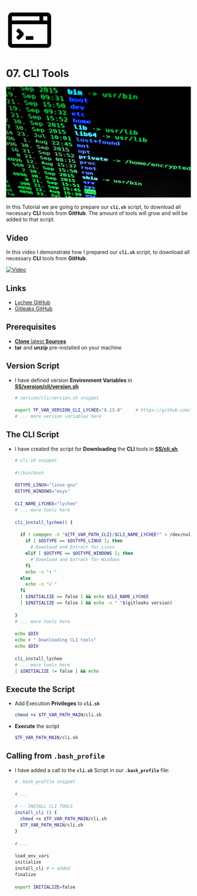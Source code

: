 ![CLI Logo](_assets/images/cli.png)
# 07. CLI Tools

![CLI Banner](_assets/images/cli_banner.png)

In this Tutorial we are going to prepare our **`cli.sh`** script, to download all necessary **CLI** tools from **GitHub**. The amount of tools will grow and will be added to that script.

## Video

In this video I demonstrate how I prepared our **`cli.sh`** script, to download all necessary **CLI** tools from **GitHub**.

[![Video](_assets/images/cli-video.png)](https://youtu.be/XXXXXXXXXXXXXXXXXXXXXXX)

## Links

- [Lychee GitHub](https://github.com/lycheeverse/lychee)
- [Gitleaks GitHub]( https://github.com/gitleaks/gitleaks)

## Prerequisites

- [**Clone** latest **Sources**](../05_databases/README.md#latest-sources)
- **tar** and **unzip** pre-installed on your machine

## Version Script

- I have defined version **Environment Variables** in **[SS/version/cli/version.sh](../SS/SS/version/cli/version.sh)**
  ```bash
  # version/cli/version.sh snippet

  export TF_VAR_VERSION_CLI_LYCHEE="0.13.0"     # https://github.com/lycheeverse/lychee/releases
  # ... more version variables here
  ```

## The CLI Script

- I have created the script for **Downloading** the **CLI** tools in **[SS/cli.sh](../SS/SS/cli.sh)**.
  ```bash
  # cli.sh snippet

  #!/bin/bash

  OSTYPE_LINUX="linux-gnu"
  OSTYPE_WINDOWS="msys"

  CLI_NAME_LYCHEE="lychee"
  # ... more tools here

  cli_install_lychee() {

    if ! compgen -G "${TF_VAR_PATH_CLI}/$CLI_NAME_LYCHEE*" > /dev/null; then
      if [ $OSTYPE == $OSTYPE_LINUX ]; then
        # Download and Extract for Linux
      elif [ $OSTYPE == $OSTYPE_WINDOWS ]; then
        # Download and Extract for Windows
      fi
      echo -n "⬇ "
    else
      echo -n "√ "
    fi
    [ $INITIALIZE == false ] && echo $CLI_NAME_LYCHEE
    [ $INITIALIZE == false ] && echo -n " "$(gitleaks version)

  }
  # ... more tools here

  echo $DIV
  echo ⬇️ " Downloading CLI tools"
  echo $DIV

  cli_install_lychee
  # ... more tools here
  [ $INITIALIZE != false ] && echo

  ```

## Execute the Script

- Add Execution **Privileges** to **`cli.sh`**
  ```bash
  chmod +x $TF_VAR_PATH_MAIN/cli.sh
  ```

- **Execute** the script
  ```bash
  $TF_VAR_PATH_MAIN/cli.sh
  ```

## Calling from **`.bash_profile`**

- I have added a call to the **`cli.sh`** Script in our **`.bash_profile`** file:
  ```bash
  # .bash_profile snippet

  # ...

  # -- INSTALL CLI TOOLS
  install_cli () {
    chmod +x $TF_VAR_PATH_MAIN/cli.sh
    $TF_VAR_PATH_MAIN/cli.sh
  }
  
  # ...
  
  load_env_vars
  initialize
  install_cli # ⬅️ added
  finalize
  
  export INITIALIZE=false
  ```